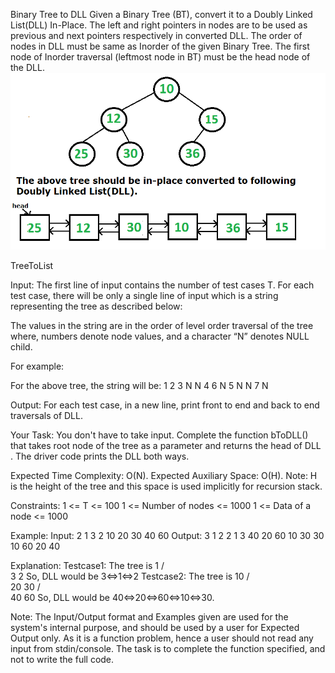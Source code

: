Binary Tree to DLL 
Given a Binary Tree (BT), convert it to a Doubly Linked List(DLL) In-Place. The left and right pointers in nodes are to be used as previous and next pointers respectively in converted DLL. The order of nodes in DLL must be same as Inorder of the given Binary Tree. The first node of Inorder traversal (leftmost node in BT) must be the head node of the DLL.
![dll](dll.png)

TreeToList

Input:
The first line of input contains the number of test cases T. For each test case, there will be only a single line of input which is a string representing the tree as described below: 

The values in the string are in the order of level order traversal of the tree where, numbers denote node values, and a character “N” denotes NULL child.

For example:

For the above tree, the string will be: 1 2 3 N N 4 6 N 5 N N 7 N

Output:
For each test case, in a new line, print front to end and back to end traversals of DLL.

Your Task:
You don't have to take input. Complete the function bToDLL() that takes root node of the tree as a parameter and returns the head of DLL . The driver code prints the DLL both ways.

Expected Time Complexity: O(N).
Expected Auxiliary Space: O(H).
Note: H is the height of the tree and this space is used implicitly for recursion stack.

Constraints:
1 <= T <= 100
1 <= Number of nodes <= 1000
1 <= Data of a node <= 1000

Example:
Input:
2
1 3 2
10 20 30 40 60
Output:
3 1 2
2 1 3
40 20 60 10 30
30 10 60 20 40

Explanation:
Testcase1: The tree is
        1
     /      \
   3       2
So, DLL would be 3<=>1<=>2
Testcase2: The tree is
                           10
                        /        \
                     20         30
                  /       \
               40       60
So, DLL would be 40<=>20<=>60<=>10<=>30.
 

Note: The Input/Output format and Examples given are used for the system's internal purpose, and should be used by a user for Expected Output only. As it is a function problem, hence a user should not read any input from stdin/console. The task is to complete the function specified, and not to write the full code.